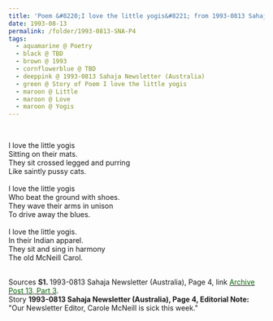 ```yaml
---
title: 'Poem &#8220;I love the little yogis&#8221; from 1993-0813 Sahaja Newsletter (Australia), Page 4'
date: 1993-08-13
permalink: /folder/1993-0813-SNA-P4
tags:
  - aquamarine @ Poetry
  - black @ TBD
  - brown @ 1993
  - cornflowerblue @ TBD
  - deeppink @ 1993-0813 Sahaja Newsletter (Australia)
  - green @ Story of Poem I love the little yogis
  - maroon @ Little
  - maroon @ Love
  - maroon @ Yogis
---
```


<br>

<p>
I love the little yogis<br>
Sitting on their mats.<br>
They sit crossed legged and purring<br>
Like saintly pussy cats.<br>
<br>
I love the little yogis<br>
Who beat the ground with shoes.<br>
They wave their arms in unison<br>
To drive away the blues.<br>
<br>
I love the little yogis.<br>
In their Indian apparel.<br>
They sit and sing in harmony<br>
The old McNeill Carol.<br>
</p>

<br>

<wave-list>
<list-title color="DarkSeaGreen" width="55">Sources</list-title>
  <list-item color="BlanchedAlmond"  width="280"><b>S1. </b> 1993-0813 Sahaja Newsletter (Australia), Page 4, link </font> <a href="https://seven-teams.github.io/archives/2023/0907"><font color="DarkGreen">Archive Post 13, Part 3</font></a>.</list-item>
</wave-list>

<br>

<wave-list>
<list-title color="DarkSeaGreen" width="40">Story</list-title>
  <list-item color="BlanchedAlmond"  width="280"><b>1993-0813 Sahaja Newsletter (Australia), Page 4, Editorial Note:</b> "Our Newsletter Editor, Carole McNeill is sick this week."</list-item>
</wave-list>